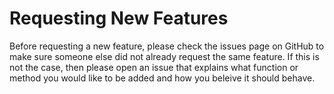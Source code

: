 # Requesting New Features
Before requesting a new feature, please check the issues page on GitHub to make sure someone
else did not already request the same feature. If this is not the case, then please open an
issue that explains what function or method you would like to be added and how you beleive 
it should behave.
